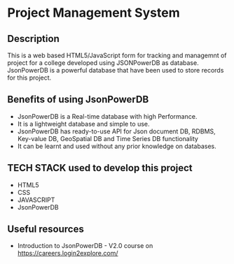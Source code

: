 # Project Management System
## Description 
This is a web based HTML5/JavaScript form for tracking and managemnt of project for a college developed using JSONPowerDB as database. 
JsonPowerDB is a powerful database that have been used to store records for this project.


## Benefits of using JsonPowerDB
* JsonPowerDB is a Real-time database with high Performance.
* It is a lightweight database and simple to use. 
* JsonPowerDB has ready-to-use API for Json document DB, RDBMS, Key-value DB, GeoSpatial DB and Time Series DB functionality
* It can be learnt and used without any prior knowledge on databases.

## TECH STACK used to develop this project
* HTML5
* CSS
* JAVASCRIPT 
* JsonPowerDB
    
## Useful resources
  * Introduction to JsonPowerDB - V2.0 course  on https://careers.login2explore.com/

